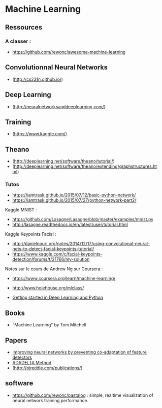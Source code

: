 # Machine Learning

## Ressources

### A classer :

- https://github.com/rewonc/awesome-machine-learning

## Convolutionnal Neural Networks

- (http://cs231n.github.io/)

## Deep Learning

- (http://neuralnetworksanddeeplearning.com/)

## Training

- (https://www.kaggle.com/)

## Theano

- (http://deeplearning.net/software/theano/tutorial/)
- (http://deeplearning.net/software/theano/extending/graphstructures.html)

### Tutos

- https://iamtrask.github.io/2015/07/12/basic-python-network/
- https://iamtrask.github.io/2015/07/27/python-network-part2/

Kaggle MNIST :

- https://github.com/Lasagne/Lasagne/blob/master/examples/mnist.py
- http://lasagne.readthedocs.io/en/latest/user/tutorial.html

Kaggle Keypoints Facial :

- http://danielnouri.org/notes/2014/12/17/using-convolutional-neural-nets-to-detect-facial-keypoints-tutorial/
- https://www.kaggle.com/c/facial-keypoints-detection/forums/t/21766/my-solution

Notes sur le cours de Andrew Ng sur Coursera :

- https://www.coursera.org/learn/machine-learning/
- http://www.holehouse.org/mlclass/

- [Getting started in Deep Learning and Python](http://www.pyimagesearch.com/2014/09/22/getting-started-deep-learning-python/)

## Books

- “Machine Learning” by Tom Mitchell

## Papers

- [Improving neural networks by preventing co-adaptation of feature detectors](https://arxiv.org/pdf/1207.0580v1.pdf)
- [ADADELTA Method](https://arxiv.org/pdf/1212.5701v1.pdf)
- (http://pjreddie.com/publications/)

## software

- https://github.com/rewonc/pastalog : simple, realtime visualization of neural network training performance.